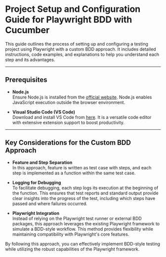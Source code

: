 # Project Setup and Configuration Guide for Playwright BDD with Cucumber

This guide outlines the process of setting up and configuring a testing project using Playwright with a custom BDD approach. It includes detailed instructions, code examples, and explanations to help you understand each step and its advantages.

---

## Prerequisites

- **Node.js**  
  Ensure Node.js is installed from the [official website](https://nodejs.org/). Node.js enables JavaScript execution outside the browser environment.

- **Visual Studio Code (VS Code)**  
  Download and install VS Code from [here](https://code.visualstudio.com/). It is a versatile code editor with extensive extension support to boost productivity.

---

## Key Considerations for the Custom BDD Approach

- **Feature and Step Separation**  
  In this approach, feature is written as test case with steps, and each step is implemented as a function within the same test case.

- **Logging for Debugging**  
  To facilitate debugging, each step logs its execution at the beginning of the function. This ensures that test reports and standard output provide clear insights into the progress of the test, including which steps have passed and where failures occurred.

- **Playwright Integration**  
  Instead of relying on the Playwright test runner or external BDD packages, this approach leverages the existing Playwright framework to simulate a BDD-style workflow. This method provides flexibility while maintaining compatibility with Playwright's core features.

By following this approach, you can effectively implement BDD-style testing while utilizing the robust capabilities of the Playwright framework.